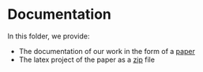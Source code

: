 # Documentation 

In this folder, we provide: 

* The documentation of our work in the form of a [paper](./RDSE-DERAM-kroschewski-strassenburg.pdf)
* The latex project of the paper as a [zip](./RDSE-DERAM-kroschewski-strassenburg.zip) file 